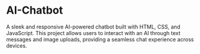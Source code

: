 # AI-Chatbot
A sleek and responsive AI-powered chatbot built with HTML, CSS, and JavaScript. This project allows users to interact with an AI through text messages and image uploads, providing a seamless chat experience across devices.
